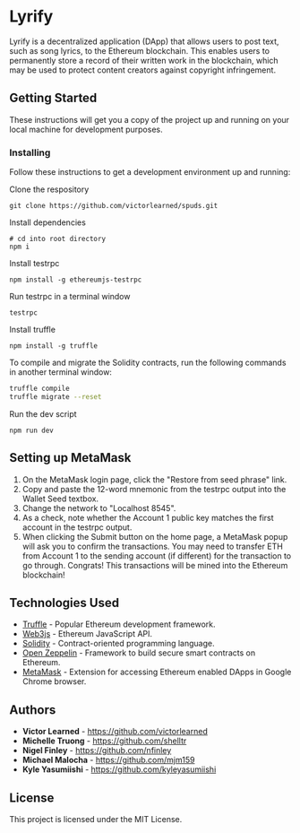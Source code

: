 # Lyrify

Lyrify is a decentralized application (DApp) that allows users to post text, such as song lyrics, to the Ethereum blockchain. This enables users to permanently store a record of their written work in the blockchain, which may be used to protect content creators against copyright infringement.

## Getting Started

These instructions will get you a copy of the project up and running on your local machine for development purposes. 

### Installing

Follow these instructions to get a development environment up and running:

Clone the respository

```
git clone https://github.com/victorlearned/spuds.git
```

Install dependencies

```
# cd into root directory
npm i
```

Install testrpc

```
npm install -g ethereumjs-testrpc
```

Run testrpc in a terminal window

```
testrpc
```

Install truffle

```
npm install -g truffle
```

To compile and migrate the Solidity contracts, run the following commands in another terminal window:

```bash
truffle compile
truffle migrate --reset
```

Run the dev script

```
npm run dev
```

## Setting up MetaMask

1. On the MetaMask login page, click the "Restore from seed phrase" link.
2. Copy and paste the 12-word mnemonic from the testrpc output into the Wallet Seed textbox.
3. Change the network to "Localhost 8545".
4. As a check, note whether the Account 1 public key matches the first account in the testrpc output.
5. When clicking the Submit button on the home page, a MetaMask popup will ask you to confirm the transactions. You may need to transfer ETH from Account 1 to the sending account (if different) for the transaction to go through. Congrats! This transactions will be mined into the Ethereum blockchain!

## Technologies Used

* [Truffle](https://github.com/trufflesuite/truffle) - Popular Ethereum development framework. 
* [Web3js](https://github.com/ethereum/web3.js/) - Ethereum JavaScript API.
* [Solidity](https://github.com/ethereum/solidity) - Contract-oriented programming language.
* [Open Zeppelin](https://github.com/OpenZeppelin/openzeppelin-solidity) - Framework to build secure smart contracts on Ethereum.
* [MetaMask](https://chrome.google.com/webstore/detail/metamask/) - Extension for accessing Ethereum enabled DApps in Google Chrome browser.

## Authors

* **Victor Learned** - https://github.com/victorlearned
* **Michelle Truong** - https://github.com/shelltr
* **Nigel Finley** - https://github.com/nfinley
* **Michael Malocha** - https://github.com/mjm159
* **Kyle Yasumiishi** - https://github.com/kyleyasumiishi

## License

This project is licensed under the MIT License.

